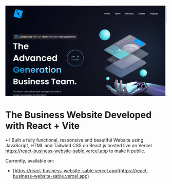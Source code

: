 ![Business Website](src/assets/Landing_Page_2.png)
# The Business Website Developed with React + Vite

• I Built a fully functional, responsive and beautiful Website using JavaScript, HTML and Tailwind CSS on React.js hosted live on Vercel https://react-business-website-sable.vercel.app to make it public.

Currently, available on:

- [https://react-business-website-sable.vercel.app](https://react-business-website-sable.vercel.app)
